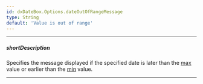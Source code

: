 ```yaml
---
id: dxDateBox.Options.dateOutOfRangeMessage
type: String
default: 'Value is out of range'
---
```

---
##### shortDescription
Specifies the message displayed if the specified date is later than the [max](/api-reference/10%20UI%20Widgets/dxDateBox/1%20Configuration/max.md '{basewidgetpath}/Configuration/#max') value or earlier than the [min](/api-reference/10%20UI%20Widgets/dxDateBox/1%20Configuration/min.md '{basewidgetpath}/Configuration/#min') value.

---
